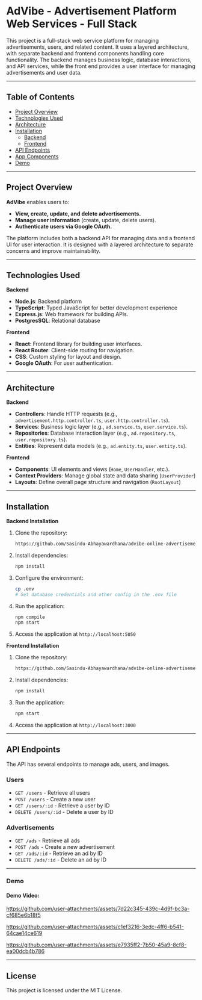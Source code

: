 # AdVibe - Advertisement Platform Web Services - Full Stack

This project is a full-stack web service platform for managing advertisements,
users, and related content.
It uses a layered architecture, with separate backend and frontend components
handling core functionality.
The backend manages business logic, database interactions, and API services,
while the front end provides a user interface for managing advertisements and user data.

***

## Table of Contents
- [Project Overview](#project-overview)
- [Technologies Used](#technologies-used)
- [Architecture](#architecture)
- [Installation](#installation)
   - [Backend](#backend)
   - [Frontend](#frontend)
- [API Endpoints](#api-endpoints)
- [App Components](#app-components)
- [Demo](#demo)

***

## Project Overview
**AdVibe** enables users to:
- **View, create, update, and delete advertisements.**
- **Manage user information** (create, update, delete users).
- **Authenticate users via Google OAuth.**

The platform includes both a backend API for managing data and a frontend UI for user interaction. It is designed with a layered architecture to separate concerns and improve maintainability.

***

## Technologies Used

**Backend**
- **Node.js**: Backend platform
- **TypeScript**: Typed JavaScript for better development experience
- **Express.js**: Web framework for building APIs.
- **PostgresSQL**: Relational database

**Frontend**
- **React**: Frontend library for building user interfaces.
- **React Router**: Client-side routing for navigation.
- **CSS**: Custom styling for layout and design.
- **Google OAuth**: For user authentication.

***

## Architecture

**Backend**
- **Controllers**: Handle HTTP requests (e.g., `advertisement.http.controller.ts`, `user.http.controller.ts`).
- **Services**: Business logic layer (e.g., `ad.service.ts`, `user.service.ts`).
- **Repositories**: Database interaction layer (e.g., `ad.repository.ts`, `user.repository.ts`).
- **Entities**: Represent data models (e.g., `ad.entity.ts`, `user.entity.ts`).

**Frontend**
- **Components**: UI elements and views (`Home`, `UserHandler`, etc.).
- **Context Providers**: Manage global state and data sharing (`UserProvider`)
- **Layouts**: Define overall page structure and navigation (`RootLayout`)

***

## Installation

**Backend Installation**
1. Clone the repository:
   ```bash
   https://github.com/Sasindu-Abhayawardhana/advibe-online-advertisement-platform.git
   ```
2. Install dependencies:
   ```bash
   npm install
   ```
3. Configure the environment:
   ```bash
   cp .env
   # Set database credentials and other config in the .env file
   ```

4. Run the application:
   ```bash
   npm compile
   npm start
   ```
5. Access the application at `http://localhost:5050`

**Frontend Installation**

1. Clone the repository:
   ```bash
   https://github.com/Sasindu-Abhayawardhana/advibe-online-advertisement-platform.git
   ```
2. Install dependencies:
   ```bash
   npm install
   ```
3. Run the application:
   ```bash
   npm start
   ```
4. Access the application at `http://localhost:3000`

***

## API Endpoints
The API has several endpoints to manage ads, users, and images.

### Users
- `GET /users` - Retrieve all users
- `POST /users` - Create a new user
- `GET /users/:id` - Retrieve a user by ID
- `DELETE /users/:id` - Delete a user by ID

### Advertisements
- `GET /ads` - Retrieve all ads
- `POST /ads` - Create a new advertisement
- `GET /ads/:id` - Retrieve an ad by ID
- `DELETE /ads/:id` - Delete an ad by ID

***

### Demo

#### Demo Video:

https://github.com/user-attachments/assets/7d22c345-439c-4d9f-bc3a-cf685e6b18f5

https://github.com/user-attachments/assets/c1ef3216-3edc-4ff6-b541-64cae14ce619

https://github.com/user-attachments/assets/e7935ff2-7b50-45a9-8cf8-ea00dcb4b786


***

## License
This project is licensed under the MIT License.
